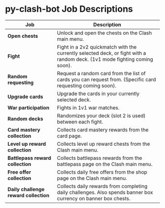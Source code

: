 # py-clash-bot Job Descriptions

| Job                                   | Description                                                                                                               |
| ------------------------------------- | ------------------------------------------------------------------------------------------------------------------------- |
| **Open chests**                       | Unlock and open the chests on the Clash main menu.                                                                        |
| **Fight**                             | Fight in a 2v2 quickmatch with the currently selected deck, or fight with a random deck. (1v1 mode fighting coming soon). |
| **Random requesting**                 | Request a random card from the list of cards you can request from. (Specific card requesting coming soon).                |
| **Upgrade cards**                     | Upgrade the cards in your currently selected deck.                                                                        |
| **War participation**                 | Fights in 1v1 war matches.                                                                                                |
| **Random decks**                      | Randomizes your deck (slot 2 is used) between each fight.                                                                 |
| **Card mastery collection**           | Collects card mastery rewards from the card page.                                                                         |
| **Level up reward collection**        | Collects level up reward chests from the Clash main menu.                                                                 |
| **Battlepass reward collection**      | Collects battlepass rewards from the battlepass page on the Clash main menu.                                              |
| **Free offer collection**             | Collects daily free offers from the shop page on the Clash main menu.                                                     |
| **Daily challenge reward collection** | Collects daily rewards from completing daily challenges. Also spends banner box currency on banner box chests.            |
